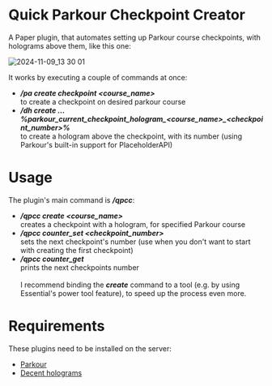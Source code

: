 # Quick Parkour Checkpoint Creator

A Paper plugin, that automates setting up Parkour course checkpoints, with holograms above them, like this one:

![2024-11-09_13 30 01](https://github.com/user-attachments/assets/8f1ef821-7252-4988-9e86-e427715df970)




It works by executing a couple of commands at once:
- ***/pa create checkpoint <course_name>*** <br>to create a checkpoint on desired parkour course
- ***/dh create ... %parkour_current_checkpoint_hologram_<course_name>_<checkpoint_number>%*** <br>to create a hologram above the checkpoint, with its number (using Parkour's built-in support for PlaceholderAPI)
# Usage
The plugin's main command is ***/qpcc***:<br>
- ***/qpcc create <course_name>***<br>creates a checkpoint with a hologram, for specified Parkour course
- ***/qpcc counter_set <checkpoint_number>***<br> sets the next checkpoint's number (use when you don't want to start with creating the first checkpoint)
- ***/qpcc counter_get***<br> prints the next checkpoints number<br><br>
I recommend binding the ***create*** command to a tool (e.g. by using Essential's power tool feature), to speed up the process even more.

# Requirements
These plugins need to be installed on the server:<br>
- [Parkour](https://www.spigotmc.org/resources/parkour.23685/) <br>
- [Decent holograms](https://www.spigotmc.org/resources/decentholograms-1-8-1-21-1-papi-support-no-dependencies.96927/)




